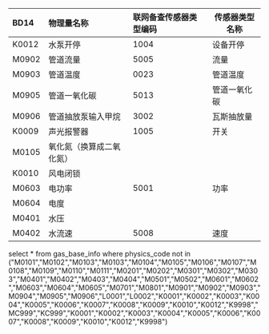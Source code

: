 | BD14      | 物理量名称        | 联网备查传感器类型编码 | 传感器类型名称 |
| :-------- | :----------- | :---------- | ------- |
| K0012     | 水泵开停         | 1004        | 设备开停    |
| M0902     | 管道流量         | 5005        | 流量      |
| M0903     | 管道温度         | 0023        | 管道温度    |
| M0905     | 管道一氧化碳       | 5013        | 管道一氧化碳  |
| M0906     | 管道抽放泵输入甲烷    | 3002        | 瓦斯抽放量   |
| K0009<br> | 声光报警器        | 1005        | 开关      |
| M0105     | 氧化氮（换算成二氧化氮） |             |         |
| K0010     | 风电闭锁         |             |         |
| M0603     | 电功率          | 5001        | 功率      |
| M0604     | 电度           |             |         |
| M0401     | 水压           |             |         |
| M0402     | 水流速          | 5008        | 速度      |


select * from gas_base_info where physics_code not in ("M0101","M0102","M0103","M0103","M0104","M0105","M0106","M0107","M0108","M0109","M0110","M0111","M0201","M0202","M0301","M0302","M0303","M0401","M0402","M0403","M0404","M0501","M0502","M0601","M0602","M0603","M0604","M0605","M0701","M0801","M0901","M0902","M0903","M0904","M0905","M0906","L0001","L0002","K0001","K0002","K0003","K0004","K0005","K0006","K0007","K0008","K0009","K0010","K0012","K9998","MC999","KC999","K0001","K0002","K0003","K0004","K0005","K0006","K0007","K0008","K0009","K0010","K0012","K9998")